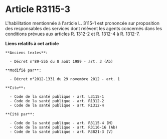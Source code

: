 # Article R3115-3

L'habilitation mentionnée à l'article L. 3115-1 est prononcée sur proposition des responsables des services dont relèvent les
agents concernés dans les conditions prévues aux articles R. 1312-2 et R. 1312-4 à R. 1312-7.

**Liens relatifs à cet article**

	**Anciens textes**:

	  - Décret n°89-555 du 8 août 1989 - art. 3 (Ab)

	**Modifié par**:

	  - Décret n°2012-1331 du 29 novembre 2012 - art. 1

	**Cite**:

	  - Code de la santé publique - art. L3115-1
	  - Code de la santé publique - art. R1312-2
	  - Code de la santé publique - art. R1312-4

	**Cité par**:

	  - Code de la santé publique - art. R3115-4 (M)
	  - Code de la santé publique - art. R3116-16 (Ab)
	  - Code de la santé publique - art. R3821-3 (V)
